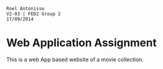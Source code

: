 	Roel Antonisse
	V2-03 | FED2 Group 2
	17/09/2014

# Web Application Assignment

This is a web App based website of a movie collection.